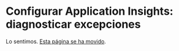 <properties 
	pageTitle="Seguimiento de dependencia en Application Insights" 
	description="Analice el uso, la disponibilidad y el rendimiento de su aplicación web de Microsoft Azure o local con Application Insights." 
	services="application-insights" 
    documentationCenter=".net"
	authors="alancameronwills" 
	manager="douge"/>

<tags 
	ms.service="application-insights" 
	ms.workload="tbd" 
	ms.tgt_pltfrm="ibiza" 
	ms.devlang="na" 
	ms.topic="article" 
	ms.date="10/08/2015" 
	ms.author="awills"/>


# Configurar Application Insights: diagnosticar excepciones

Lo sentimos. [Esta página se ha movido](app-insights-asp-net-exception.md).
 

<!---HONumber=Nov15_HO4-->